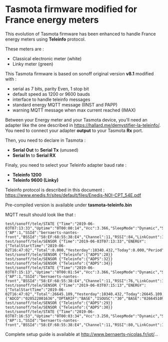 Tasmota firmware modified for France energy meters
=============

This evolution of Tasmota firmware has been enhanced to handle France energy meters using **Teleinfo** protocol.

These meters are :
  * Classical electronic meter (white)
  * Linky meter (green)

This Tasmota firmware is based on sonoff original version **v8.1** modified with :
  * serial as 7 bits, parity Even, 1 stop bit
  * default speed as 1200 or 9600 bauds
  * interface to handle teleinfo messages
  * standard energy MQTT message (IINST and PAPP)
  * warning MQTT message when max current reached (IMAX)

Between your Energy meter and your Tasmota device, you'll need an adapter like the one described in https://hallard.me/demystifier-la-teleinfo/. You need to connect your adapter **output** to your Tasmota **Rx** port.

Then, you need to declare in Tasmota :
  * **Serial Out** to **Serial Tx** (unused)
  * **Serial In** to **Serial RX**

Finaly, you need to select your Teleinfo adapter baud rate :
  * **Teleinfo 1200**
  * **Teleinfo 9600 (Linky)**

Teleinfo protocol is described in this document : https://www.enedis.fr/sites/default/files/Enedis-NOI-CPT_54E.pdf

Pre-compiled version is available under **tasmota-teleinfo.bin**

MQTT result should look like that :

    test/sonoff/tele/STATE {"Time":"2019-06-03T07:13:33","Uptime":"0T00:00:14","Vcc":3.366,"SleepMode":"Dynamic","Sleep":50,"LoadAvg":19,"POWER":"OFF","Wifi":{"AP":1,"SSId":"bernaerts-nantes-front","BSSId":"58:EF:68:55:38:E4","Channel":11,"RSSI":84,"LinkCount":1,"Downtime":"0T00:00:04"}}
    test/sonoff/tele/SENSOR {"Time":"2019-06-03T07:13:33","ENERGY":{"TotalStartTime":"2019-06-02T16:47:02","Total":0.000,"Yesterday":10340.432,"Today":0.000,"Period":0,"Power":0,"ApparentPower":0,"ReactivePower":0,"Factor":0.00,"Voltage":230,"Current":0.000}}
    test/sonoff/tele/SENSOR {"Teleinfo":{"ADPS":28}}
    test/sonoff/tele/SENSOR {"Teleinfo":{"ADPS":32}}
    test/sonoff/tele/SENSOR {"Teleinfo":{"ADPS":34}}
    test/sonoff/tele/STATE {"Time":"2019-06-03T07:15:13","Uptime":"0T00:01:54","Vcc":3.366,"SleepMode":"Dynamic","Sleep":50,"LoadAvg":19,"POWER":"OFF","Wifi":{"AP":1,"SSId":"bernaerts-nantes-front","BSSId":"58:EF:68:55:38:E4","Channel":11,"RSSI":76,"LinkCount":1,"Downtime":"0T00:00:04"}}
    test/sonoff/tele/SENSOR {"Time":"2019-06-03T07:15:13","ENERGY":{"TotalStartTime":"2019-06-02T16:47:02","Total":26645.109,"Yesterday":10340.432,"Today":26645.109,"Period":0,"Power":0,"ApparentPower":1760,"ReactivePower":1760,"Factor":0.00,"Voltage":230,"Current":7.000},"Teleinfo":{"ADCO":"020522001636","OPTARIF":"BASE","ISOUSC":"30","BASE":"026645109","PTEC":"TH..","IINST":"007","ADPS":"034","IMAX":"026","PAPP":"01760","MOTDETAT":"000000"}}
    test/sonoff/tele/SENSOR {"Teleinfo":{"ADPS":29}}
    test/sonoff/tele/SENSOR {"Teleinfo":{"ADPS":30}}
    test/sonoff/tele/STATE {"Time":"2019-06-03T07:16:53","Uptime":"0T00:03:34","Vcc":3.250,"SleepMode":"Dynamic","Sleep":50,"LoadAvg":19,"POWER":"OFF","Wifi":{"AP":1,"SSId":"bernaerts-nantes-front","BSSId":"58:EF:68:55:38:E4","Channel":11,"RSSI":80,"LinkCount":1,"Downtime":"0T00:00:04"}}

Complete setup guide is available at http://www.bernaerts-nicolas.fr/iot/...
